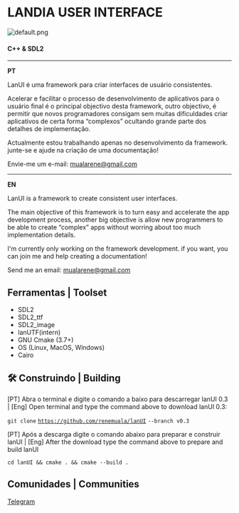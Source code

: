 # LANDIA USER INTERFACE

![default.png](https://res.craft.do/user/full/da5dba86-5438-393d-2ee9-d1bb4ea84ad3/doc/98CEFE86-7C1D-4E6D-B668-B31107E4B4E7/2CDA04AA-C3A5-43BC-AFCE-AC489E52D2FD_2/default.png)

   #### **C++** & **SDL2**

---

**PT**

LanUI é uma framework para criar interfaces de usuário consistentes.

Acelerar e facilitar o processo de desenvolvimento de aplicativos para o usuário final é o principal objectivo desta framework, outro objectivo, é permitir que novos programadores consigam sem muitas dificuldades criar aplicativos de certa forma “complexos” ocultando grande parte dos detalhes de implementação.

Actualmente estou trabalhando apenas no desenvolvimento da framework. junte-se e ajude na criação de uma documentação!

Envie-me um e-mail: [mualarene@gmail.com](mailto:mualarene@gmail.com)

---

**EN**

LanUI is a framework to create consistent user interfaces.

The main objective of this framework is to turn easy and accelerate the app development process, another big objective is allow new programmers to be able to create “complex” apps without worring about too much implementation details.

I'm currently only working on the framework development. if you want, you can join me and help creating a documentation!

Send me an email: [mualarene@gmail.com](mailto:mualarene@gmail.com)

## Ferramentas | Toolset

- SDL2
- SDL2_ttf
- SDL2_image
- lanUTF(intern)
- GNU Cmake (3.7+)
- OS (Linux, MacOS, Windows)
- Cairo

## 🛠 Construindo | Building

[PT] Abra o terminal e digite o comando a baixo para descarregar lanUI 0.3 | [Eng] Open terminal and type the command above to download lanUI 0.3:

`git clone` [`https://github.com/renemuala/lanUI`](https://github.com/renemuala/lanUI) `--branch v0.3`

[PT] Após a descarga digite o comando abaixo para preparar e construir lanUI | [Eng] After the download type the command above to  prepare and build lanUI

`cd lanUI && cmake . && cmake --build .`

## Comunidades | Communities

[Telegram](https://t.me/landiaUI)
